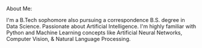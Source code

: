 About Me:

I'm a B.Tech sophomore also pursuing a correspondence B.S. degree in Data Science. Passionate about Artificial Intelligence. I'm highly familiar with Python and Machine Learning concepts like Artificial Neural Networks, Computer Vision, & Natural Language Processing.

<!---
shashwatsaini/shashwatsaini is a ✨ special ✨ repository because its `README.md` (this file) appears on your GitHub profile.
You can click the Preview link to take a look at your changes.
--->

